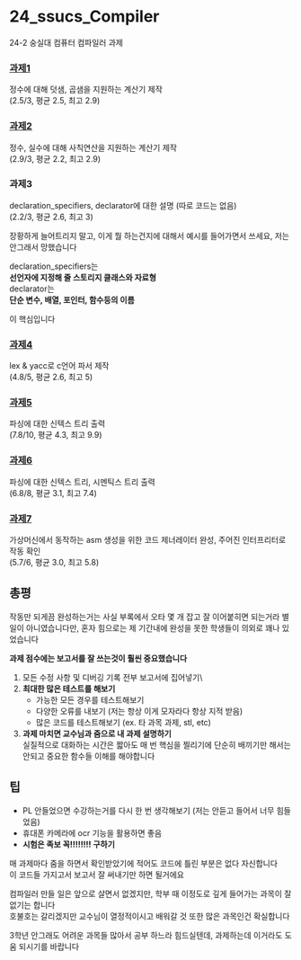 # 24_ssucs_Compiler

24-2 숭실대 컴퓨터 컴파일러 과제

### [과제1](https://github.com/kitsune03k/24_ssucs_Compiler/tree/main/hw1)

정수에 대해 덧샘, 곱샘을 지원하는 계산기 제작\
(2.5/3, 평균 2.5, 최고 2.9)

### [과제2](https://github.com/kitsune03k/24_ssucs_Compiler/tree/main/hw2)

정수, 실수에 대해 사칙연산을 지원하는 계산기 제작\
(2.9/3, 평균 2.2, 최고 2.9)

### 과제3

declaration_specifiers, declarator에 대한 설명 (따로 코드는 없음)\
(2.2/3, 평균 2.6, 최고 3)

장황하게 늘어트리지 말고, 이게 뭘 하는건지에 대해서 예시를 들어가면서 쓰세요, 저는 안그래서 망했습니다

declaration_specifiers는\
**선언자에 지정해 줄 스토리지 클래스와 자료형**\
declarator는\
**단순 변수, 배열, 포인터, 함수등의 이름**

이 핵심입니다


### [과제4](https://github.com/kitsune03k/24_ssucs_Compiler/tree/main/hw4)

lex & yacc로 c언어 파서 제작\
(4.8/5, 평균 2.6, 최고 5)

### [과제5](https://github.com/kitsune03k/24_ssucs_Compiler/tree/main/hw5)

파싱에 대한 신텍스 트리 출력\
(7.8/10, 평균 4.3, 최고 9.9)

### [과제6](https://github.com/kitsune03k/24_ssucs_Compiler/tree/main/hw6)

파싱에 대한 신텍스 트리, 시멘틱스 트리 출력\
(6.8/8, 평균 3.1, 최고 7.4)

### [과제7](https://github.com/kitsune03k/24_ssucs_Compiler/tree/main/hw7)

가상머신에서 동작하는 asm 생성을 위한 코드 제너레이터 완성, 주어진 인터프리터로 작동 확인\
(5.7/6, 평균 3.0, 최고 5.8)


## 총평

작동만 되게끔 완성하는거는 사실 부록에서 오타 몇 개 잡고 잘 이어붙히면 되는거라 별 일이 아니였습니다만, 혼자 힘으로는 제 기간내에 완성을 못한 학생들이 의외로 꽤나 있었습니다

**과제 점수에는 보고서를 잘 쓰는것이 훨씬 중요했습니다**

1. 모든 수정 사항 및 디버깅 기록 전부 보고서에 집어넣기\
2. **최대한 많은 테스트를 해보기**
    - 가능한 모든 경우를 테스트해보기
    - 다양한 오류를 내보기 (저는 항상 이게 모자라다 항상 지적 받음)
    - 많은 코드를 테스트해보기 (ex. 타 과목 과제, stl, etc)
3. **과제 마치면 교수님과 줌으로 내 과제 설명하기**\
실질적으로 대화하는 시간은 짧아도 매 번 핵심을 찔리기에 단순히 배끼기만 해서는 안되고 중요한 함수들 이해를 해야합니다


## 팁
- PL 안들었으면 수강하는거를 다시 한 번 생각해보기 (저는 안듣고 들어서 너무 힘들었음)
- 휴대폰 카메라에 ocr 기능을 활용하면 좋음
- **시험은 족보 꼭!!!!!!!! 구하기**

매 과제마다 줌을 하면서 확인받았기에 적어도 코드에 틀린 부분은 없다 자신합니다\
이 코드들 가지고서 보고서 잘 써내기만 하면 될거에요

컴파일러 만들 일은 앞으로 살면서 없겠지만, 학부 때 이정도로 깊게 들어가는 과목이 잘 없기는 합니다\
호불호는 갈리겠지만 교수님이 열정적이시고 배워갈 것 또한 많은 과목인건 확실합니다 

3학년 안그래도 어려운 과목들 많아서 공부 하느라 힘드실텐데, 과제하는데 이거라도 도움 되시기를 바랍니다
